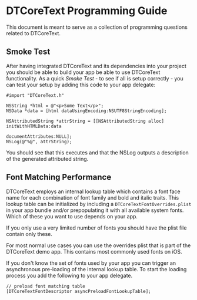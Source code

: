 DTCoreText Programming Guide
============================

This document is meant to serve as a collection of programming questions related to DTCoreText.

Smoke Test
----------

After having integrated DTCoreText and its dependencies into your project you should be able to build your app be able to use DTCoreText functionality. As a quick *Smoke Test* - to see if all is setup correctly - you can test your setup by adding this code to your app delegate:


    #import "DTCoreText.h"

    NSString *html = @"<p>Some Text</p>";
    NSData *data = [html dataUsingEncoding:NSUTF8StringEncoding];
    
    NSAttributedString *attrString = [[NSAttributedString alloc] initWithHTMLData:data
                                                               documentAttributes:NULL];
    NSLog(@"%@", attrString);

You should see that this executes and that the NSLog outputs a description of the generated attributed string.

Font Matching Performance
-------------------------

DTCoreText employs an internal lookup table which contains a font face name for each combination of font family and bold and italic traits. This lookup table can be initialized by including a `DTCoreTextFontOverrides.plist` in your app bundle and/or prepopulating it with all available system fonts. Which of these you want to use depends on your app.

If you only use a very limited number of fonts you should have the plist file contain only these.

For most normal use cases you can use the overrides plist that is part of the DTCoreText demo app. This contains most commonly used fonts on iOS.

If you don't know the set of fonts used by your app you can trigger an asynchronous pre-loading of the internal lookup table. To start the loading process you add the following to your app delegate.

    // preload font matching table
    [DTCoreTextFontDescriptor asyncPreloadFontLookupTable];